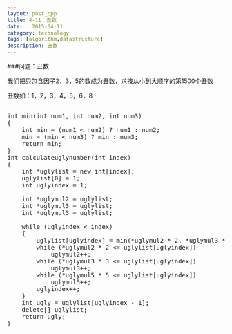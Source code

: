 ```yaml
---
layout: post_cpp
title: 4-11：丑数
date:   2015-04-11
category: technology
tags: [algorithm,datastructure]
description: 丑数
---
```


###问题：丑数

我们把只包含因子2，3，5的数成为丑数，求按从小到大顺序的第1500个丑数

丑数如：1，2，3，4，5，6，8 <!-- more -->

<pre class="brush: cpp">

int min(int num1, int num2, int num3)
{
	int min = (num1 < num2) ? num1 : num2;
	min = (min < num3) ? min : num3;
	return min;
}
int calculateuglynumber(int index)
{
	int *uglylist = new int[index];
	uglylist[0] = 1;
	int uglyindex = 1;

	int *uglymul2 = uglylist;
	int *uglymul3 = uglylist;
	int *uglymul5 = uglylist;

	while (uglyindex < index)
	{
		uglylist[uglyindex] = min(*uglymul2 * 2, *uglymul3 * 3, *uglymul5 * 5);
		while (*uglymul2 * 2 <= uglylist[uglyindex])
			uglymul2++;
		while (*uglymul3 * 3 <= uglylist[uglyindex])
			uglymul3++;
		while (*uglymul5 * 5 <= uglylist[uglyindex])
			uglymul5++;
		uglyindex++;
	}
	int ugly = uglylist[uglyindex - 1];
	delete[] uglylist;
	return ugly;
}

</pre>
